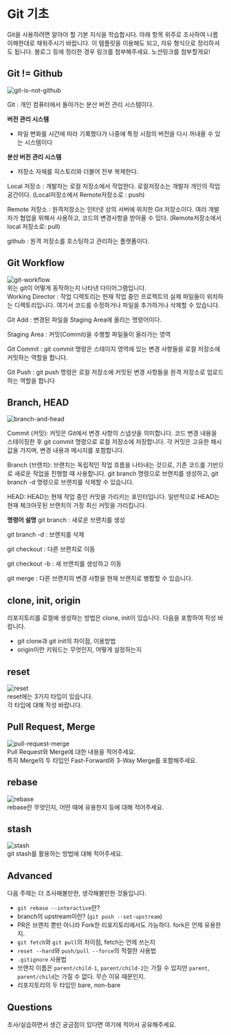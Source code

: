 # Git 기초
Git을 사용하려면 알아야 할 기본 지식을 학습합시다. 아래 항목 위주로 조사하여 나름 이해한대로 채워주시기 바랍니다. 이 템플릿을 이용해도 되고, 자유 형식으로 정리하셔도 됩니다. 블로그 등에 정리한 경우 링크를 첨부해주세요.
노션링크를 첨부할게요! 

## Git != Github
![git-is-not-github](https://user-images.githubusercontent.com/51331195/160232512-3d6686ca-4ae3-4f11-a8d7-c893c0a7526a.png)  

Git : 개인 컴퓨터에서 돌아가는  분산 버전 관리 시스템이다.

**버전 관리 시스템**

- 파일 변화를 시간에 따라 기록했다가 나중에 특정 시점의 버전을 다시 꺼내올 수 있는 시스템이다

**분산 버전 관리 시스템** 

- 저장소 자체를 히스토리와 더불어 전부 복제한다.

Local 저장소 : 개발자는 로컬 저장소에서 작업한다. 로컬저장소는 개발자 개인의 작업 공간이다.
(Local저장소에서 Remote저장소로 : push)

Remote 저장소 : 원격저장소는 인터넷 상의 서버에 위치한 Git 저장소이다. 여러 개발자가 협업을 위해서 사용하고, 코드의 변경사항을 받아올 수 있다. 
(Remote저장소에서 local 저장소로: pull)

github : 원격 저장소를 호스팅하고 관리하는 플랫폼이다. 



## Git Workflow
![git-workflow](https://cdn-media-1.freecodecamp.org/images/1*iL2J8k4ygQlg3xriKGimbQ.png)  
위는 git이 어떻게 동작하는지 나타낸 다이어그램입니다.  
Working Director : 작업 디렉토리는 현재 작업 중인 프로젝트의 실제 파일들이 위치하는 디렉토리입니다. 여기서 코드를 수정하거나 파일을 추가하거나 삭제할 수 있습니다.

Git Add : 변경된 파일을 Staging Area에 올리는 명령어이다. 

Staging Area : 커밋(Commit)을 수행할 파일들이 올라가는 영역

Git Commit : git commit 명령은 스테이지 영역에 있는 변경 사항들을 로컬 저장소에 커밋하는 역할을 합니다. 

Git Push : git push 명령은 로컬 저장소에 커밋된 변경 사항들을 원격 저장소로 업로드하는 역할을 합니다

## Branch, HEAD
![branch-and-head](https://ihatetomatoes.net/wp-content/uploads/2020/04/07-head-pointer.png)  

Commit (커밋):
커밋은 Git에서 변경 사항의 스냅샷을 의미합니다.
코드 변경 내용을 스테이징한 후 git commit 명령으로 로컬 저장소에 저장합니다.
각 커밋은 고유한 해시값을 가지며, 변경 내용과 메시지를 포함합니다.

Branch (브랜치):
브랜치는 독립적인 작업 흐름을 나타내는 것으로, 기존 코드를 기반으로 새로운 작업을 진행할 때 사용합니다.
git branch 명령으로 브랜치를 생성하고, git branch -d 명령으로 브랜치를 삭제할 수 있습니다.

HEAD:
HEAD는 현재 작업 중인 커밋을 가리키는 포인터입니다.
일반적으로 HEAD는 현재 체크아웃된 브랜치의 가장 최신 커밋을 가리킵니다.

**명령어 설명**
git branch <new-branch-name> : 새로운 브랜치를 생성

git branch -d <branch-name> : 브랜치를 삭제

git checkout <branch-name> : 다른 브랜치로 이동

git checkout -b <new-branch-name> : 새 브랜치를 생성하고 이동

git merge <source-branch> : 다른 브랜치의 변경 사항을 현재 브랜치로 병합할 수 있습니다.

## clone, init, origin
리포지토리를 로컬에 생성하는 방법은 clone, init이 있습니다. 다음을 포함하여 작성 바랍니다.
- git clone과 git init의 차이점, 이용방법
- origin이란 키워드는 무엇인지, 어떻게 설정하는지

## reset
![reset](https://user-images.githubusercontent.com/51331195/160235594-8836570b-e8bf-484a-bb92-b2bd6d873066.png)  
reset에는 3가지 타입이 있습니다.  
각 타입에 대해 작성 바랍니다.

## Pull Request, Merge
![pull-request-merge](https://atlassianblog.wpengine.com/wp-content/uploads/bitbucket411-blog-1200x-branches2.png)  
Pull Request와 Merge에 대한 내용을 적어주세요.  
특히 Merge의 두 타입인 Fast-Forward와 3-Way Merge를 포함해주세요.

## rebase
![rebase](https://user-images.githubusercontent.com/51331195/160234052-7fe70f85-5906-4474-b809-782adae92b3c.png)  
rebase란 무엇인지, 어떤 때에 유용한지 등에 대해 적어주세요.

## stash
![stash](https://d8it4huxumps7.cloudfront.net/bites/wp-content/banners/2023/4/642a663eaff96_git_stash.png)  
git stash를 활용하는 방법에 대해 적어주세요.

## Advanced
다음 주제는 더 조사해볼만한, 생각해볼만한 것들입니다. 
- `git rebase --interactive`란?
- branch의 upstream이란? (`git push --set-upstream`)
- PR은 브랜치 뿐만 아니라 Fork한 리포지토리에서도 가능하다. fork은 언제 유용한지. 
- `git fetch`와 `git pull`의 차이점, fetch는 언제 쓰는지
- `reset --hard`와 `push/pull --force`의 적절한 사용법
- `.gitignore` 사용법
- 브랜치 이름은 `parent/child-1`, `parent/child-2`는 가질 수 있지만 `parent`, `parent/child`는 가질 수 없다. 무슨 이유 때문인지. 
- 리포지토리의 두 타입인 bare, non-bare

## Questions
조사/실습하면서 생긴 궁금점이 있다면 여기에 적어서 공유해주세요.